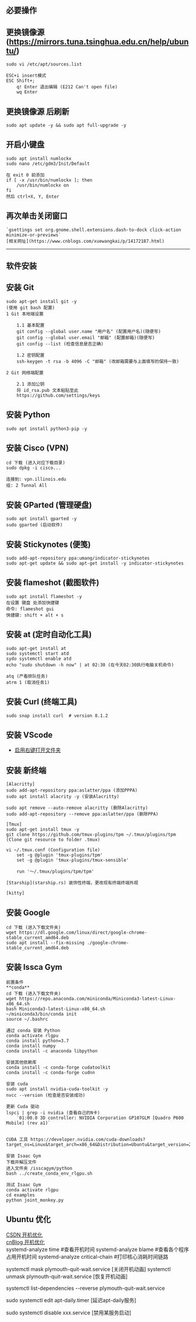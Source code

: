 ## 必要操作

## 更换镜像源 (https://mirrors.tuna.tsinghua.edu.cn/help/ubuntu/)
	sudo vi /etc/apt/sources.list

	ESC+i insert模式
	ESC Shift+; 
        q! Enter 退出编辑 (E212 Can't open file)
        wq Enter 

## 更换镜像源 后刷新  
	sudo apt update -y && sudo apt full-upgrade -y

## 开启小键盘
    sudo apt install numlockx
    sudo nano /etc/gdm3/Init/Default

    在 exit 0 前添加
    if [ -x /usr/bin/numlockx ]; then
        /usr/bin/numlockx on
    fi
    然后 ctrl+X, Y, Enter


## 再次单击关闭窗口
    `gsettings set org.gnome.shell.extensions.dash-to-dock click-action minimize-or-previews`
    [相关网址](https://www.cnblogs.com/xuewangkai/p/14172187.html)



---
## 软件安装
## 安装 Git
	sudo apt-get install git -y
    (使用 git bash 配置)
    1 Git 本地端设置

        1.1 基本配置
        git config --global user.name "用户名" (配置用户名)(随便写)
        git config --global user.email "邮箱" (配置邮箱)(随便写)
        git config --list (检查信息是否正确)

        1.2 密钥配置
        ssh-keygen -t rsa -b 4096 -C "邮箱" (改邮箱需要与上面填写的保持一致)

    2 Git 网络端配置

        2.1 添加公钥
        将 id_rsa.pub 文本粘贴至此
        https://github.com/settings/keys

## 安装 Python
    sudo apt install python3-pip -y

## 安装 Cisco (VPN)
	cd 下载 (进入对应下载目录)  
	sudo dpkg -i cisco...  

	连接到: vpn.illinois.edu    
	组: 2 Tunnal All  

## 安装 GParted (管理硬盘)
    sudo apt install gparted -y
    sudo gparted (启动软件)

## 安装 Stickynotes (便笺)
    sudo add-apt-repository ppa:umang/indicator-stickynotes
    sudo apt-get update && sudo apt-get install -y indicator-stickynotes

## 安装 flameshot (截图软件)
    sudo apt install flameshot -y
    在设置 键盘 处添加快捷键
    命令: flameshot gui
    快捷键: shift + alt + s

## 安装 at (定时自动化工具)
    sudo apt-get install at
    sudo systemctl start atd
    sydo systemctl enable atd
    echo "sudo shutdown -h now" | at 02:30 (在今天02:30执行电脑关机命令)

    atq (产看排队任务)
    atrm 1 (取消任务1)

## 安装 Curl (终端工具)
    sudo snap install curl  # version 8.1.2

## 安装 VScode
- [启用右键打开文件夹](https://blog.csdn.net/qq2399431200/article/details/119304792)

<!-- ## 安装 Wine (Linux 模拟 Windows)
- [Wine 官网](https://www.winehq.org/)  
- [Wine Ubuntu 版本](https://wiki.winehq.org/Ubuntu_zhcn)
```
sudo wget -NP /etc/apt/sources.list.d/ https://dl.winehq.org/wine-builds/ubuntu/dists/focal/winehq-focal.sources  
``` -->

## 安装 新终端

    [Alacritty]
    sudo add-apt-repository ppa:aslatter/ppa (添加PPPA)
    sudo apt install alacrity -y (安装Alacritty)

    sudo apt remove --auto-remove alacritty (删除Alacritty)
    sudo add-apt-repository --remove ppa:aslatter/ppa (删除PPA)

    [Tmux]
    sudo apt-get install tmux -y
    git clone https://github.com/tmux-plugins/tpm ~/.tmux/plugins/tpm (Clone git resource to folder .tmux)

    vi ~/.tmux.conf (Configuration file)
        set -g @plugin 'tmux-plugins/tpm'
        set -g @plugin 'tmux-plugins/tmux-sensible'

        run '～/.tmux/plugins/tpm/tpm'

    [Starship](starship.rs) 装饰性终端，更改现有终端终端外观

    [kitty]

## 安装 Google  
	cd 下载 (进入下载文件夹)
	wget https://dl.google.com/linux/direct/google-chrome-stable_current_amd64.deb
	sudo apt install --fix-missing ./google-chrome-stable_current_amd64.deb

## 安装 Issca Gym
    前置条件
    **conda**
	cd 下载 (进入下载文件夹)
    wget https://repo.anaconda.com/miniconda/Miniconda3-latest-Linux-x86_64.sh
    bash Miniconda3-latest-Linux-x86_64.sh
    ~/miniconda3/bin/conda init
    source ~/.bashrc

    通过 conda 安装 Python 
    conda activate rlgpu
    conda install python=3.7
    conda install numpy
    conda install -c anaconda libpython

    安装其他依赖库
    conda install -c conda-forge cudatoolkit
    conda install -c conda-forge cudnn

    安装 cuda
    sudo apt install nvidia-cuda-toolkit -y
    nvcc --version (检查是否安装成功)

    更新 Cuda 驱动
    lspci | grep -i nvidia (查看自己的N卡)
        `01:00.0 3D controller: NVIDIA Corporation GP107GLM [Quadro P600 Mobile] (rev a1)`


    CUDA 工具 https://developer.nvidia.com/cuda-downloads?target_os=Linux&target_arch=x86_64&Distribution=Ubuntu&target_version=20.04&target_type=deb_local

    安装 Isaac Gym
    下载并解压文件
    进入文件夹 /isscagym/python
    bash ../create_conda_env_rlgpu.sh

    测试 Isaac Gym
    conda activate rlgpu
    cd examples 
    python joint_monkey.py



## Ubuntu 优化
[CSDN 开机优化](https://blog.csdn.net/rustwei/article/details/126389070)  
[cnBlog 开机优化](https://www.cnblogs.com/gaowengang/p/10854042.html)  
systemd-analyze time #查看开机时间
systemd-analyze blame #查看各个程序占用开机时间
systemd-analyze critical-chain #打印核心消耗时间链路

systemctl mask plymouth-quit-wait.service [关闭开机动画]
systemctl unmask plymouth-quit-wait.service [恢复开机动画]

systemctl list-dependencies --reverse plymouth-quit-wait.service

sudo systemctl edit apt-daily.timer [延迟apt-daily服务]

sudo systemctl disable xxx.service [禁用某服务启动]